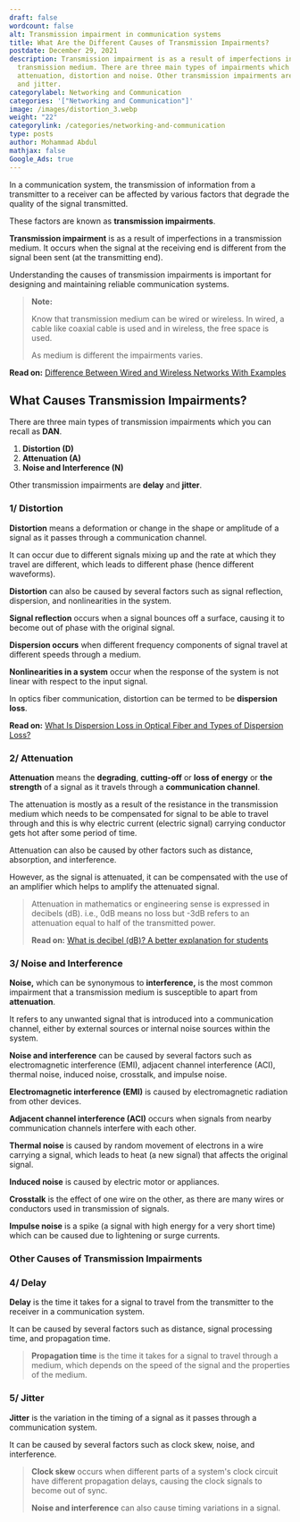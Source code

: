 ```yaml
---
draft: false
wordcount: false
alt: Transmission impairment in communication systems
title: What Are the Different Causes of Transmission Impairments?
postdate: December 29, 2021
description: Transmission impairment is as a result of imperfections in a
  transmission medium. There are three main types of impairments which are
  attenuation, distortion and noise. Other transmission impairments are delay
  and jitter.
categorylabel: Networking and Communication
categories: '["Networking and Communication"]'
image: /images/distortion_3.webp
weight: "22"
categorylink: /categories/networking-and-communication
type: posts
author: Mohammad Abdul
mathjax: false
Google_Ads: true
---
```

In a communication system, the transmission of information from a transmitter to a receiver can be affected by various factors that degrade the quality of the signal transmitted. 

These factors are  known as **transmission impairments**.

**Transmission impairment** is as a result of imperfections in a transmission medium. It occurs when the signal at the receiving end is different from the signal been sent (at the transmitting end).

Understanding the causes of transmission impairments is important for designing and maintaining reliable communication systems.

> **Note:**
>
> Know that transmission medium can be wired or wireless. In wired, a cable like coaxial cable is used and in wireless, the free space is used.
>
> As medium is different the impairments varies.

**Read on:** [Difference Between Wired and Wireless Networks With Examples](/networking/difference-between-wired-and-wireless-network-with-examples/)

## What Causes Transmission Impairments?

There are three main types of transmission impairments which you can recall as **DAN**. 

1. **Distortion (D)**
2. **Attenuation (A)**
3. **Noise and Interference (N)**

Other transmission impairments are **delay** and **jitter**.

### **1/ Distortion**

**Distortion** means a deformation or change in the shape or amplitude of a signal as it passes through a communication channel. 

It can occur due to different signals mixing up and the rate at which they travel are different, which leads to different phase (hence different waveforms).

**Distortion** can also be caused by several factors such as signal reflection, dispersion, and nonlinearities in the system. 

**Signal reflection** occurs when a signal bounces off a surface, causing it to become out of phase with the original signal. 

**Dispersion occurs** when different frequency components of signal travel at different speeds through a medium. 

**Nonlinearities in a system** occur when the response of the system is not linear with respect to the input signal.

In optics fiber communication, distortion can be termed to be **dispersion loss**.

**Read on:** [What Is Dispersion Loss in Optical Fiber and Types of Dispersion Loss?](/networking/what-is-dispersion-in-optical-fiber-and-the-types/)

### **2/ Attenuation**

**Attenuation** means the **degrading**, **cutting-off** or **loss of energy** or **the strength** of a signal as it travels through a **communication channel**.

The attenuation is mostly as a result of the resistance in the transmission medium which needs to be compensated for signal to be able to travel through and this is why electric current (electric signal) carrying conductor gets hot after some period of time.

Attenuation can also be caused by other factors such as distance, absorption, and interference.

However, as the signal is attenuated, it can be compensated with the use of an amplifier which helps to amplify the attenuated signal.

> Attenuation in mathematics or engineering sense is expressed in decibels (dB). i.e., 0dB means no loss but -3dB refers to an attenuation equal to half of the transmitted power. 
>
> **Read on:** [What is decibel (dB)? A better explanation for students](/electronics/decibel-explained-simply)

### **3/ Noise and Interference**

**Noise,** which can be synonymous to **interference,** is the most common impairment that a transmission medium is susceptible to apart from **attenuation**. 

It refers to any unwanted signal that is introduced into a communication channel, either by external sources or internal noise sources within the system.

**Noise and interference** can be caused by several factors such as electromagnetic interference (EMI), adjacent channel interference (ACI), thermal noise, induced noise, crosstalk, and impulse noise.

**Electromagnetic interference (EMI)** is caused by electromagnetic radiation from other devices.

**Adjacent channel interference (ACI)** occurs when signals from nearby communication channels interfere with each other.

**Thermal noise** is caused by random movement of electrons in a wire carrying a signal, which leads to heat (a new signal) that affects the original signal.

**Induced noise** is caused by electric motor or appliances.

**Crosstalk** is the effect of one wire on the other, as there are many wires or conductors used in transmission of signals.

**Impulse noise** is a spike (a signal with high energy for a very short time) which can be caused due to lightening or surge currents.

### **Other Causes of Transmission Impairments**

### **4/ Delay**

**Delay** is the time it takes for a signal to travel from the transmitter to the receiver in a communication system. 

It can be caused by several factors such as distance, signal processing time, and propagation time. 

> **Propagation time** is the time it takes for a signal to travel through a medium, which depends on the speed of the signal and the properties of the medium.

### **5/ Jitter**

**Jitter** is the variation in the timing of a signal as it passes through a communication system. 

It can be caused by several factors such as clock skew, noise, and interference. 

> **Clock skew** occurs when different parts of a system's clock circuit have different propagation delays, causing the clock signals to become out of sync. 
>
> **Noise and interference** can also cause timing variations in a signal.